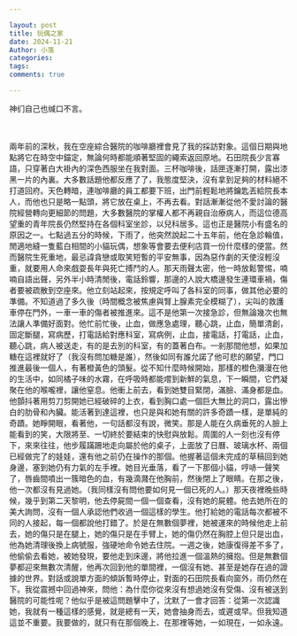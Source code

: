 ```yaml
---

layout: post
title: 玩偶之家
date: 2024-11-21
Author: 小落
categories: 
tags: 
comments: true

---
```


神们自己也缄口不言。
<!-- more -->
<br><br>
兩年前的深秋，我在空座綜合醫院的咖啡廳裡會見了我的採訪對象。這個日期與地點將它在時空中錨定，無論何時都能順著堅固的繩索返回原地。石田院長少言寡語，只穿著白大褂內的深色西服坐在我對面。三杯咖啡後，話匣逐漸打開，露出漆黑一片的內裏。大多數話題他都反應了了，我態度堅決，沒有拿到足夠的材料絕不打道回府。天色轉暗，連咖啡廳的員工都要下班，出門前輕鬆地將鑰匙丟給院長本人，而他也只是略一點頭，將它放在桌上，不再去看。對話漸漸從他不愛討論的醫院經營轉向更細節的問題，大多數醫院的掌權人都不再親自治療病人，而這位德高望重的青年院長仍然堅持在各個科室坐診，以兒科居多。這也正是醫院小有盛名的原因之一。七點過五分的時候，下雨了，他突然說起二十五年前，他在急診輪值，閒適地縫一隻藍白相間的小貓玩偶，想象等會要去便利店買一份什麼樣的便當。然而醫院生死重地，最忌諱貪戀或取笑短暫的平安無事，因為惡作劇的天使沒輕沒重，就要用人命來戲耍長年與死亡搏鬥的人。那天雨聲太密，他一時放鬆警惕，喃喃自語出聲，另外半小時清閒後，電話鈴響，那邊的人說大橋邊發生連環車禍，傷者要被疏散到空座來。他立刻站起來，按規定呼叫了各科室的同事，做其他必要的準備。不知道過了多久後（時間概念被焦慮與腎上腺素完全模糊了），尖叫的救護車停在門外，一車一車的傷者被推進來。這不是他第一次接急診，但無論幾次也無法讓人準備好面對。他忙前忙後，止血，做應急處理，聽心跳，止血，簡單清創，固定斷腿，寫病歷，打電話給對應科室，寫病例，止血，接電話，打電話，止血，聽心跳，病人被送走，有的是去別的科室，有的蓋著白布。一剎那間他想，如果加糖在這裡就好了（我沒有問加糖是誰），然後如同有誰允諾了他可悲的願望，門口推進最後一個人，有著橙黃色的頭髮。從不知什麼時候開始，那樣的橙色瀰漫在他的生活中，如同橘子味的水霧，在呼吸時都能嚐到新鮮的氣息，下一瞬間，它們凝聚在他的喉嚨裡，讓他窒息。他衝上前去，看到她雙目緊閉，滿臉、滿身都是血。他顫抖著用剪刀剪開她已經破碎的上衣，看到胸口處一個巨大無比的洞口，露出慘白的肋骨和內臟。能活著到達這裡，也只是與和她有關的許多奇蹟一樣，是單純的奇蹟。她睜開眼，看著他，一句話都沒有說，微笑。那是人能在久病垂死的人臉上能看到的笑，大限將至、一切終於要結束的快慰與放鬆。周圍的人一刻也沒有停下，來來往往，他步履蹣跚地走向屬於他的桌子，上面放了日曆、玻璃水杯、兩個已經做完了的娃娃，還有他之前仍在操作的那個。他握著這個未完成的草稿回到她身邊，塞到她仍有力氣的左手裡。她目光垂落，看了一下那個小貓，哼哧一聲笑了，唇齒間噴出一簇暗色的血，有幾滴濺在他胸前，然後閉上了眼睛。在那之後，他一次都沒有見過她。（我同樣沒有問他要如何見一個已死的人。）那天夜裡晚些時候，幾乎到第二天黎明，他去停屍間一個一個查看，沒有她的屍體。他去她所在的美大詢問，沒有一個人承認他們收過一個這樣的學生。他打給她的電話每次都被不同的人接起，每一個都說他打錯了。於是在無數個夢裡，她被運來的時候他走上前去，她的傷只是在腿上，她的傷只是在手臂上，她的傷仍然在胸腔上但只是出血，他為她清理後換上病號服，強硬地命令她去住院。一週之後，她康復得差不多了，他偷偷去看她，被她發現，要他走到床邊，將他拉進一個溫熱的擁抱。但是無數個夢都迎來無數次清醒，他再次回到他的單間裡，一個沒有她、甚至是她存在過的證據的世界。對話或說單方面的傾訴暫時停止，對面的石田院長看向窗外，雨仍然在下。我從震撼中回過神來，問他：為什麼你從來沒有想過她沒有受傷、沒有被送到醫院的可能性呢？他似乎是被這問題擊中了，沈默了一會才回答：從第一次認識她，我就有一種這樣的感覺，就是總有一天，她會抽身而去，或遲或早。但我知道這並不重要。我要做的，就只有在那個晚上、在那裡等她，一如現在，一如永遠。
